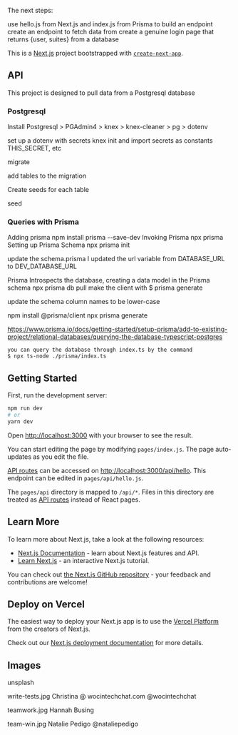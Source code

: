 The next steps:

use hello.js from Next.js and index.js from Prisma to build an endpoint 
create an endpoint to fetch data from
create a genuine login page that returns {user, suites} from a database


This is a [Next.js](https://nextjs.org/) project bootstrapped with [`create-next-app`](https://github.com/vercel/next.js/tree/canary/packages/create-next-app).


## API

This project is designed to pull data from a Postgresql database
### Postgresql
Install Postgresql > PGAdmin4 > knex > knex-cleaner > pg > dotenv

set up a dotenv with secrets
knex init and import secrets as constants THIS_SECRET, etc

migrate

add tables to the migration

Create seeds for each table

seed

### Queries with Prisma
Adding prisma
npm install prisma --save-dev
Invoking Prisma
npx prisma  
Setting up Prisma Schema
npx prisma init

update the schema.prisma
I updated the url variable from DATABASE_URL to DEV_DATABASE_URL

Prisma Introspects the database, creating a data model in the Prisma schema
npx prisma db pull
make the client with $ prisma generate

update the schema column names to be lower-case

npm install @prisma/client 
npx prisma generate 

https://www.prisma.io/docs/getting-started/setup-prisma/add-to-existing-project/relational-databases/querying-the-database-typescript-postgres

    you can query the database through index.ts by the command
    $ npx ts-node ./prisma/index.ts


## Getting Started

First, run the development server:

```bash
npm run dev
# or
yarn dev
```

Open [http://localhost:3000](http://localhost:3000) with your browser to see the result.

You can start editing the page by modifying `pages/index.js`. The page auto-updates as you edit the file.

[API routes](https://nextjs.org/docs/api-routes/introduction) can be accessed on [http://localhost:3000/api/hello](http://localhost:3000/api/hello). This endpoint can be edited in `pages/api/hello.js`.

The `pages/api` directory is mapped to `/api/*`. Files in this directory are treated as [API routes](https://nextjs.org/docs/api-routes/introduction) instead of React pages.

## Learn More

To learn more about Next.js, take a look at the following resources:

- [Next.js Documentation](https://nextjs.org/docs) - learn about Next.js features and API.
- [Learn Next.js](https://nextjs.org/learn) - an interactive Next.js tutorial.

You can check out [the Next.js GitHub repository](https://github.com/vercel/next.js/) - your feedback and contributions are welcome!

## Deploy on Vercel

The easiest way to deploy your Next.js app is to use the [Vercel Platform](https://vercel.com/new?utm_medium=default-template&filter=next.js&utm_source=create-next-app&utm_campaign=create-next-app-readme) from the creators of Next.js.

Check out our [Next.js deployment documentation](https://nextjs.org/docs/deployment) for more details.

## Images
unsplash

write-tests.jpg
Christina @ wocintechchat.com
@wocintechchat

teamwork.jpg
Hannah Busing

team-win.jpg
Natalie Pedigo
@nataliepedigo
